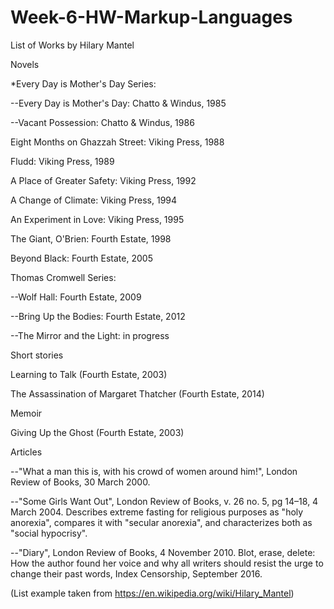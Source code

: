 # Week-6-HW-Markup-Languages

List of Works by Hilary Mantel

Novels

*Every Day is Mother's Day Series:

--Every Day is Mother's Day: Chatto & Windus, 1985

--Vacant Possession: Chatto & Windus, 1986

Eight Months on Ghazzah Street: Viking Press, 1988

Fludd: Viking Press, 1989

A Place of Greater Safety: Viking Press, 1992

A Change of Climate: Viking Press, 1994

An Experiment in Love: Viking Press, 1995

The Giant, O'Brien: Fourth Estate, 1998

Beyond Black: Fourth Estate, 2005

Thomas Cromwell Series:

--Wolf Hall: Fourth Estate, 2009

--Bring Up the Bodies: Fourth Estate, 2012

--The Mirror and the Light: in progress

Short stories

Learning to Talk (Fourth Estate, 2003)

The Assassination of Margaret Thatcher (Fourth Estate, 2014)

Memoir

Giving Up the Ghost (Fourth Estate, 2003)

Articles

--"What a man this is, with his crowd of women around him!", London Review of Books, 30 March 2000.

--"Some Girls Want Out", London Review of Books, v. 26 no. 5, pg 14–18, 4 March 2004. Describes extreme fasting for religious purposes as "holy anorexia", compares it with "secular anorexia", and characterizes both as "social hypocrisy".

--"Diary", London Review of Books, 4 November 2010.
Blot, erase, delete: How the author found her voice and why all writers should resist the urge to change their past words, Index Censorship, September 2016.

(List example taken from https://en.wikipedia.org/wiki/Hilary_Mantel)
